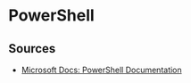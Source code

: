 # PowerShell

## Sources

- [Microsoft Docs: PowerShell Documentation](https://docs.microsoft.com/en-us/powershell/)
